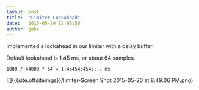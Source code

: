 ```yaml
---
layout: post
title:  "Limiter Lookahead"
date:   2015-05-20 12:06:50
author: gabe
---
```


Implemented a lookahead in our limiter with a delay buffer.

Default lookahead is 1.45 ms, or about 64 samples.

    1000 / 44000 * 64 = 1.4545454545... ms

![]({{site.offsiteimgs}}/limiter-Screen Shot 2015-05-20 at 8.49.06 PM.png)
